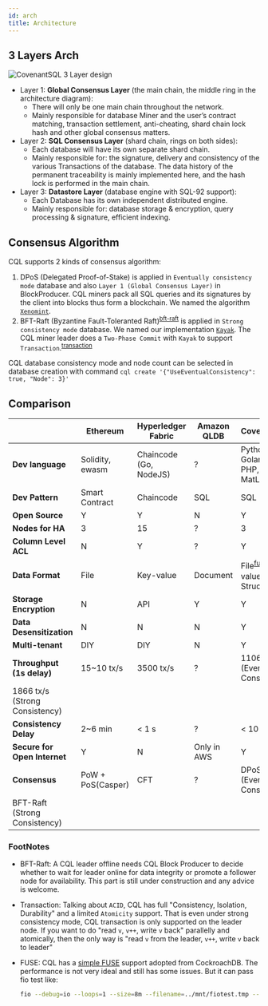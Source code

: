 ```yaml
---
id: arch
title: Architecture
---
```

## 3 Layers Arch

![CovenantSQL 3 Layer design](https://github.com/CovenantSQL/CovenantSQL/raw/ed2878359345cd86e4221f14cd59e4654361b64e/logo/arch.png)

- Layer 1: **Global Consensus Layer** (the main chain, the middle ring in the architecture diagram): 
    - There will only be one main chain throughout the network.
    - Mainly responsible for database Miner and the user’s contract matching, transaction settlement, anti-cheating, shard chain lock hash and other global consensus matters.
- Layer 2: **SQL Consensus Layer** (shard chain, rings on both sides): 
    - Each database will have its own separate shard chain.
    - Mainly responsible for: the signature, delivery and consistency of the various Transactions of the database. The data history of the permanent traceability is mainly implemented here, and the hash lock is performed in the main chain.
- Layer 3: **Datastore Layer** (database engine with SQL-92 support): 
    - Each Database has its own independent distributed engine.
    - Mainly responsible for: database storage & encryption, query processing & signature, efficient indexing.

## Consensus Algorithm

CQL supports 2 kinds of consensus algorithm:

1. DPoS (Delegated Proof-of-Stake) is applied in `Eventually consistency mode` database and also `Layer 1 (Global Consensus Layer)` in BlockProducer. CQL miners pack all SQL queries and its signatures by the client into blocks thus form a blockchain. We named the algorithm [`Xenomint`](https://github.com/CovenantSQL/CovenantSQL/tree/develop/xenomint). 
2. BFT-Raft (Byzantine Fault-Toleranted Raft)<sup><a href="#bft-raft">bft-raft</a></sup> is applied in `Strong consistency mode` database. We named our implementation [`Kayak`](https://github.com/CovenantSQL/CovenantSQL/tree/develop/kayak). The CQL miner leader does a `Two-Phase Commit` with `Kayak` to support `Transaction`.<sup><a href="#transaction">transaction</a></sup>

CQL database consistency mode and node count can be selected in database creation with command `cql create '{"UseEventualConsistency": true, "Node": 3}'`

## Comparison

|                              | Ethereum          | Hyperledger Fabric     | Amazon QLDB | CovenantSQL                                                          |
| ---------------------------- | ----------------- | ---------------------- | ----------- | -------------------------------------------------------------------- |
| **Dev language**             | Solidity, ewasm   | Chaincode (Go, NodeJS) | ?           | Python, Golang, Java, PHP, NodeJS, MatLab                            |
| **Dev Pattern**              | Smart Contract    | Chaincode              | SQL         | SQL                                                                  |
| **Open Source**              | Y                 | Y                      | N           | Y                                                                    |
| **Nodes for HA**             | 3                 | 15                     | ?           | 3                                                                    |
| **Column Level ACL**         | N                 | Y                      | ?           | Y                                                                    |
| **Data Format**              | File              | Key-value              | Document    | File<sup><a href="#fuse">fuse</a></sup>, Key-value, Structured       |
| **Storage Encryption**       | N                 | API                    | Y           | Y                                                                    |
| **Data Desensitization**     | N                 | N                      | N           | Y                                                                    |
| **Multi-tenant**             | DIY               | DIY                    | N           | Y                                                                    |
| **Throughput (1s delay)**    | 15~10 tx/s        | 3500 tx/s              | ?           | 11065 tx/s (Eventually Consistency)  
1866 tx/s (Strong Consistency) |
| **Consistency Delay**        | 2~6 min           | < 1 s                  | ?           | < 10 ms                                                              |
| **Secure for Open Internet** | Y                 | N                      | Only in AWS | Y                                                                    |
| **Consensus**                | PoW + PoS(Casper) | CFT                    | ?           | DPoS (Eventually Consistency)  
BFT-Raft (Strong Consistency)        |

### FootNotes

- <a name="bft-raft">BFT-Raft</a>: A CQL leader offline needs CQL Block Producer to decide whether to wait for leader online for data integrity or promote a follower node for availability. This part is still under construction and any advice is welcome.

- <a name="transaction">Transaction</a>: Talking about `ACID`, CQL has full "Consistency, Isolation, Durability" and a limited `Atomicity` support. That is even under strong consistency mode, CQL transaction is only supported on the leader node. If you want to do "read `v`, `v++`, write `v` back" parallelly and atomically, then the only way is "read `v` from the leader, `v++`, write `v` back to leader"

- <a name="fuse">FUSE</a>: CQL has a [simple FUSE](https://github.com/CovenantSQL/CovenantSQL/tree/develop/cmd/cql-fuse) support adopted from CockroachDB. The performance is not very ideal and still has some issues. But it can pass fio test like:
    
    ```bash
    fio --debug=io --loops=1 --size=8m --filename=../mnt/fiotest.tmp --stonewall --direct=1 --name=Seqread --bs=128k --rw=read --name=Seqwrite --bs=128k --rw=write --name=4krandread --bs=4k --rw=randread --name=4krandwrite --bs=4k --rw=randwrite
    ```
